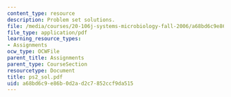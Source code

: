 ```yaml
---
content_type: resource
description: Problem set solutions.
file: /media/courses/20-106j-systems-microbiology-fall-2006/a68bd6c9e86b0d2ad2c7852ccf9da515_ps2_sol.pdf
file_type: application/pdf
learning_resource_types:
- Assignments
ocw_type: OCWFile
parent_title: Assignments
parent_type: CourseSection
resourcetype: Document
title: ps2_sol.pdf
uid: a68bd6c9-e86b-0d2a-d2c7-852ccf9da515
---
```

